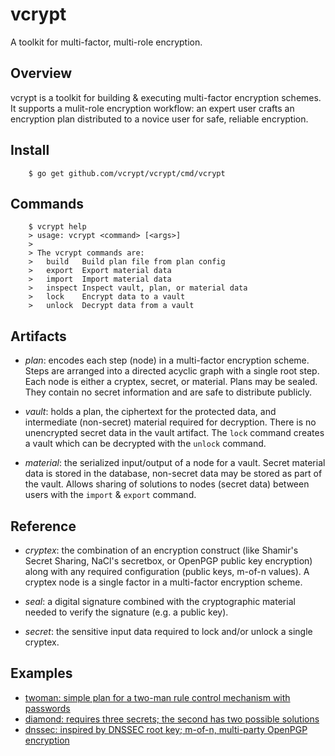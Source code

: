 # vcrypt

A toolkit for multi-factor, multi-role encryption.

## Overview

vcrypt is a toolkit for building & executing multi-factor encryption schemes.
It supports a mulit-role encryption workflow: an expert user crafts an
encryption plan distributed to a novice user for safe, reliable encryption.

## Install

        $ go get github.com/vcrypt/vcrypt/cmd/vcrypt

## Commands

        $ vcrypt help
        > usage: vcrypt <command> [<args>]
        >
        > The vcrypt commands are:
        >   build   Build plan file from plan config
        >   export  Export material data
        >   import  Import material data
        >   inspect Inspect vault, plan, or material data
        >   lock    Encrypt data to a vault
        >   unlock  Decrypt data from a vault

## Artifacts

* *plan*: encodes each step (node) in a multi-factor encryption scheme. Steps are
  arranged into a directed acyclic graph with a single root step. Each node is
  either a cryptex, secret, or material. Plans may be sealed. They contain no
  secret information and are safe to distribute publicly.

* *vault*: holds a plan, the ciphertext for the protected data, and
  intermediate (non-secret) material required for decryption. There is no
  unencrypted secret data in the vault artifact. The `lock` command creates a
  vault which can be decrypted with the `unlock` command.

* *material*: the serialized input/output of a node for a vault. Secret
  material data is stored in the database, non-secret data may be stored as
  part of the vault. Allows sharing of solutions to nodes (secret data) between
  users with the `import` & `export` command.

## Reference

* *cryptex*: the combination of an encryption construct (like Shamir's Secret
  Sharing,  NaCl's secretbox, or OpenPGP public key encryption) along with any
  required configuration (public keys, m-of-n values). A cryptex node is a
  single factor in a multi-factor encryption scheme.

* *seal*: a digital signature combined with the cryptographic material needed
  to verify the signature (e.g. a public key).

* *secret*: the sensitive input data required to lock and/or unlock a single
  cryptex.

## Examples

* [twoman: simple plan for a two-man rule control mechanism with passwords](examples/01-twoman/README.md)
* [diamond: requires three secrets; the second has two possible solutions](examples/02-diamond/README.md)
* [dnssec: inspired by DNSSEC root key; m-of-n, multi-party OpenPGP encryption](examples/03-dnssec/README.md)
